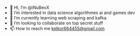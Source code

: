 - 👋 Hi, I’m @iNuBexX
- 👀 I’m interested in data science algorithmes ai and games dev
- 🌱 I’m currently learning web scraping and kafka
- 💞️ I’m looking to collaborate on top secret stuff
- 📫 How to reach me kelkor664455@gmail.com

<!---
iNuBexX/iNuBexX is a ✨ special ✨ repository because its `README.md` (this file) appears on your GitHub profile.
You can click the Preview link to take a look at your changes.
--->
